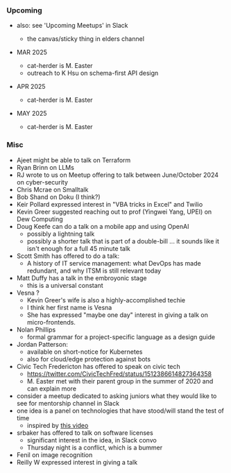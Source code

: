 ### Upcoming

* also: see 'Upcoming Meetups' in Slack
    * the canvas/sticky thing in elders channel 

* MAR 2025
    - cat-herder is M. Easter
    - outreach to K Hsu on schema-first API design 
* APR 2025
    - cat-herder is M. Easter
* MAY 2025
    - cat-herder is M. Easter

### Misc

* Ajeet might be able to talk on Terraform
* Ryan Brinn on LLMs
* RJ wrote to us on Meetup offering to talk between June/October 2024 on cyber-security
* Chris Mcrae on Smalltalk
* Bob Shand on Doku (I think?) 
* Keir Pollard expressed interest in "VBA tricks in Excel" and Twilio
* Kevin Greer suggested reaching out to prof (Yingwei Yang, UPEI) on Dew Computing
* Doug Keefe can do a talk on a mobile app and using OpenAI
    - possibly a lightning talk
    - possibly a shorter talk that is part of a double-bill ... it sounds like it isn't enough for a full 45 minute talk 
* Scott Smith has offered to do a talk:
    - A history of IT service management: what DevOps has made redundant, and why ITSM is still relevant today
* Matt Duffy has a talk in the embroyonic stage
    - this is a universal constant
* Vesna ?
    - Kevin Greer's wife is also a highly-accomplished techie
    - I think her first name is Vesna
    - She has expressed "maybe one day" interest in giving a talk on micro-frontends.
* Nolan Phillips
    - formal grammar for a project-specific language as a design guide
* Jordan Patterson:
    - available on short-notice for Kubernetes
    - also for cloud/edge protection against bots
* Civic Tech Fredericton has offered to speak on civic tech
    - https://twitter.com/CivicTechFred/status/1512386614827364358
    - M. Easter met with their parent group in the summer of 2020 and can explain more
* consider a meetup dedicated to asking juniors what they would like to see for mentorship channel in Slack
* one idea is a panel on technologies that have stood/will stand the test of time
    - inspired by [this video](https://www.youtube.com/watch?v=lnMvLePCHmU)
* srbaker has offered to talk on software licenses
    - significant interest in the idea, in Slack convo
    - Thursday night is a conflict, which is a bummer
* Fenil on image recognition
* Reilly W expressed interest in giving a talk
